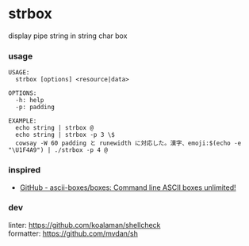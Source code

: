 # strbox

display pipe string in string char box

### usage

```
USAGE:
  strbox [options] <resource|data>

OPTIONS:
  -h: help
  -p: padding

EXAMPLE:
  echo string | strbox @
  echo string | strbox -p 3 \$
  cowsay -W 60 padding と runewidth に対応した。漢字、emoji:$(echo -e "\U1F4A9") | ./strbox -p 4 @
```

### inspired

- [GitHub - ascii-boxes/boxes: Command line ASCII boxes unlimited!](https://github.com/ascii-boxes/boxes)

### dev

linter: https://github.com/koalaman/shellcheck  
formatter: https://github.com/mvdan/sh
